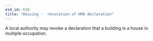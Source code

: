 ```yaml
---
esd_id: 616
title: "Housing -  revocation of HMO declaration"
---
```


A local authority may revoke a declaration that a building is a house in multiple occupation.

